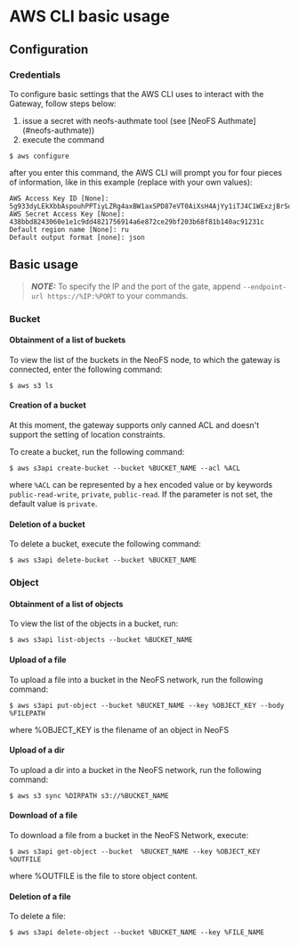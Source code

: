 # AWS CLI basic usage

## Configuration

### Credentials

To configure basic settings that the AWS CLI uses to interact with the Gateway, follow steps below:

1. issue a secret with neofs-authmate tool (see [NeoFS Authmate] (#neofs-authmate))
2. execute the command
```
$ aws configure
```
after you enter this command, the AWS CLI will prompt you for four pieces of information, like in this example
(replace with your own values):
```
AWS Access Key ID [None]: 5g933dyLEkXbbAspouhPPTiyLZRg4axBW1axSPD87eVT0AiXsH4AjYy1iTJ4C1WExzjBrSobJsQFWEyKLREe5sQYM
AWS Secret Access Key [None]: 438bbd8243060e1e1c9dd4821756914a6e872ce29bf203b68f81b140ac91231c
Default region name [None]: ru 
Default output format [none]: json 
```

## Basic usage

> **_NOTE:_** To specify the IP and the port of the gate, append `--endpoint-url https://%IP:%PORT` to your commands.

### Bucket

#### Obtainment of a list of buckets 

To view the list of the buckets in the NeoFS node, to which the gateway is connected, enter the following command:
```
$ aws s3 ls 
```

#### Creation of a bucket

At this moment, the gateway supports only canned ACL and doesn't support the setting of location constraints.

To create a bucket, run the following command:
```
$ aws s3api create-bucket --bucket %BUCKET_NAME --acl %ACL
```
where `%ACL` can be represented by a hex encoded value or by keywords `public-read-write`, `private`, `public-read`. 
If the parameter is not set, the default value is `private`.

#### Deletion of a bucket 

To delete a bucket, execute the following command:
```
$ aws s3api delete-bucket --bucket %BUCKET_NAME
```

### Object

#### Obtainment of a list of objects

To view the list of the objects in a bucket, run:
```
$ aws s3api list-objects --bucket %BUCKET_NAME 
```

#### Upload of a file

To upload a file into a bucket in the NeoFS network, run the following command:
```
$ aws s3api put-object --bucket %BUCKET_NAME --key %OBJECT_KEY --body  %FILEPATH
```
where %OBJECT_KEY is the filename of an object in NeoFS

#### Upload of a dir

To upload a dir into a bucket in the NeoFS network, run the following command:

```
$ aws s3 sync %DIRPATH s3://%BUCKET_NAME 
```

#### Download of a file

To download a file from a bucket in the NeoFS Network, execute:
```
$ aws s3api get-object --bucket  %BUCKET_NAME --key %OBJECT_KEY %OUTFILE
```

where %OUTFILE is the file to store object content.

#### Deletion of a file
To delete a file:
```
$ aws s3api delete-object --bucket %BUCKET_NAME --key %FILE_NAME
```
